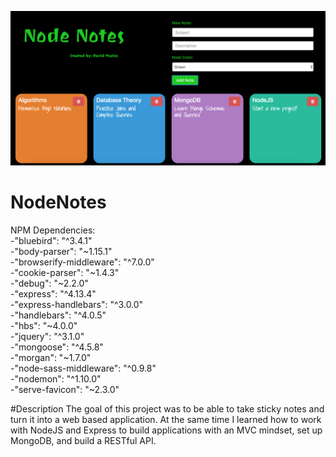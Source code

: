 ![Alt text](./homescreen.png?raw=true "Splash Screen")
# NodeNotes
NPM Dependencies: <br />
  -"bluebird": "^3.4.1" <br />
  -"body-parser": "~1.15.1" <br />
  -"browserify-middleware": "^7.0.0" <br />
  -"cookie-parser": "~1.4.3" <br />
  -"debug": "~2.2.0" <br />
  -"express": "^4.13.4" <br />
  -"express-handlebars": "^3.0.0" <br />
  -"handlebars": "^4.0.5" <br />
  -"hbs": "~4.0.0" <br />
  -"jquery": "^3.1.0" <br />
  -"mongoose": "^4.5.8" <br />
  -"morgan": "~1.7.0" <br />
  -"node-sass-middleware": "^0.9.8" <br />
  -"nodemon": "^1.10.0" <br />
  -"serve-favicon": "~2.3.0" <br />

#Description
The goal of this project was to be able to take sticky notes and turn it into a web based application. At the same time I learned how to work with NodeJS and Express to build applications with an MVC mindset, set up MongoDB, and build a RESTful API. 
